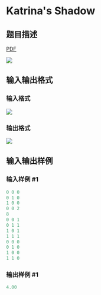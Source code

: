 # Katrina&#039;s Shadow

## 题目描述

[problemUrl]: https://uva.onlinejudge.org/index.php?option=com_onlinejudge&Itemid=8&category=878&page=show_problem&problem=5150

[PDF](https://uva.onlinejudge.org/external/132/p13227.pdf)

![](https://cdn.luogu.com.cn/upload/vjudge_pic/UVA13227/5df44fc5c28444ad2b8fd8a3116b8a43ed9e1735.png)

## 输入输出格式

### 输入格式

![](https://cdn.luogu.com.cn/upload/vjudge_pic/UVA13227/d70795f1649402019b7f1a91c89c24e2cba259d7.png)

### 输出格式

![](https://cdn.luogu.com.cn/upload/vjudge_pic/UVA13227/eb0442f8d24c413831ad139e0230b96a2475c490.png)

## 输入输出样例

### 输入样例 #1

```cpp
0 0 0
0 1 0
1 0 0
0 0 2
8
0 0 1
0 1 1
1 0 1
1 1 1
0 0 0
0 1 0
1 0 0
1 1 0
```


### 输出样例 #1

```cpp
4.00
```


